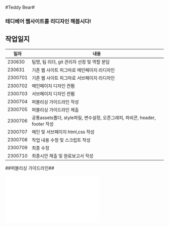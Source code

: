 #Teddy Bear#
### 테디베어 웹사이트를 리디자인 해봅시다! ###

## 작업일지 ##
일자              | 내용
------------- | -------------
230630         | 팀명, 팀 리더,  git 관리자 선정 및 역할 분담
230631         | 기존 웹 사이트 피그마로 메인페이지 리디자인
2300701      | 기존 웹 사이트 피그마로 서브페이지 리디자인
2300702      | 메인페이지 디자인 컨펌
2300703      | 서브페이지 디자인 컨펌
2300704      | 퍼블리싱 가이드라인 작성
2300705      | 퍼블리싱 가이드라인 제출
2300706      | 공통assets폴더, style파일, 변수설정, 오픈그래피, 파비콘, header, footer 작성
2300707      | 메인 및 서브페이지 html,css 작성
2300708      | 작업 내용 수정 및 스크립트 작성
2300709      | 최종 수정
2300710      | 최종시안 제출 및 완료보고서 작성


##퍼블리싱 가이드라인##

![picture alt](./images/PublishingGuide.pdf "PublishingGuide")
